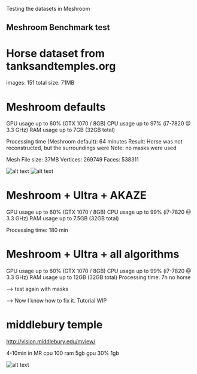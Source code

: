 Testing the datasets in Meshroom

## Meshroom Benchmark test ##

# Horse dataset from tanksandtemples.org
images: 151
total size: 71MB

# Meshroom defaults
GPU usage up to 60% (GTX 1070 / 8GB)
CPU usage up to 97% (i7-7820 @ 3.3 GHz)
RAM usage up to 7GB (32GB total)

Processing time (Meshroom default): 64 minutes
Result: Horse was not reconstructed, but the surroundings were
Note: no masks were used

Mesh
File size: 37MB
Vertices: 269749
Faces: 538311

![alt text](https://github.com/natowi/photogrammetry_datasets/blob/master/screenshots/horse1pt.JPG "Image 1")
![alt text](https://github.com/natowi/photogrammetry_datasets/blob/master/screenshots/horse1mesh.JPG "Image 1")

# Meshroom + Ultra + AKAZE
GPU usage up to 60% (GTX 1070 / 8GB)
CPU usage up to 99% (i7-7820 @ 3.3 GHz)
RAM usage up to 7.5GB (32GB total)

Processing time: 180 min

# Meshroom + Ultra + all algorithms
GPU usage up to 60% (GTX 1070 / 8GB)
CPU usage up to 99% (i7-7820 @ 3.3 GHz)
RAM usage up to 12GB (32GB total)
Processing time: 7h 
no horse

--> test again with masks

--> Now I know how to fix it. Tutorial WIP

# middlebury temple
http://vision.middlebury.edu/mview/

4-10min in MR
cpu 100
ram 5gb
gpu 30% 1gb

![alt text](https://github.com/natowi/photogrammetry_datasets/tree/master/screenshots/improvements.jpg "Image")


